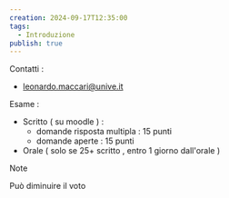 ```yaml
---
creation: 2024-09-17T12:35:00
tags:
  - Introduzione
publish: true
---
```

Contatti  :
+ [leonardo.maccari@unive.it](mailto:leonardo.maccari@unive.it)

Esame : 
+ Scritto ( su moodle ) : 
	+ domande risposta multipla : 15 punti
	+ domande aperte : 15 punti
+ Orale ( solo se 25+ scritto , entro 1 giorno dall'orale ) 
>[!note] 
>Può diminuire il voto

